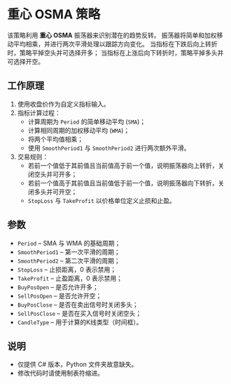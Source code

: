 # 重心 OSMA 策略

该策略利用 **重心 OSMA** 振荡器来识别潜在的趋势反转。
振荡器将简单和加权移动平均相乘，并进行两次平滑处理以跟踪方向变化。
当指标在下跌后向上转折时，策略平掉空头并可选择开多；
当指标在上涨后向下转折时，策略平掉多头并可选择开空。

## 工作原理
1. 使用收盘价作为自定义指标输入。
2. 指标计算过程：
   - 计算周期为 `Period` 的简单移动平均 (`SMA`)；
   - 计算相同周期的加权移动平均 (`WMA`)；
   - 将两个平均值相乘；
   - 使用 `SmoothPeriod1` 与 `SmoothPeriod2` 进行两次额外平滑。
3. 交易规则：
   - 若前一个值低于其前值且当前值高于前一个值，说明振荡器向上转折，关闭空头并可开多；
   - 若前一个值高于其前值且当前值低于前一个值，说明振荡器向下转折，关闭多头并可开空；
   - `StopLoss` 与 `TakeProfit` 以价格单位定义止损和止盈。

## 参数
- `Period` – SMA 与 WMA 的基础周期；
- `SmoothPeriod1` – 第一次平滑的周期；
- `SmoothPeriod2` – 第二次平滑的周期；
- `StopLoss` – 止损距离，0 表示禁用；
- `TakeProfit` – 止盈距离，0 表示禁用；
- `BuyPosOpen` – 是否允许开多；
- `SellPosOpen` – 是否允许开空；
- `BuyPosClose` – 是否在卖出信号时关闭多头；
- `SellPosClose` – 是否在买入信号时关闭空头；
- `CandleType` – 用于计算的K线类型（时间框）。

## 说明
- 仅提供 C# 版本，Python 文件夹故意缺失。
- 修改代码时请使用制表符缩进。
